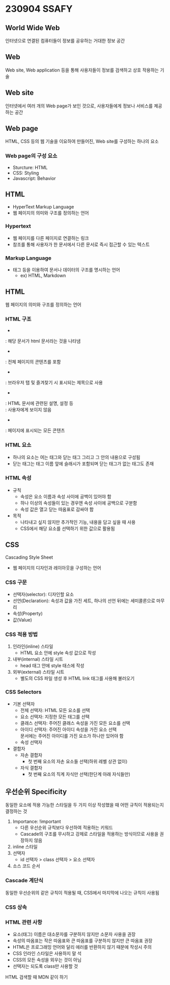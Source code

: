 # 230904 SSAFY
## World Wide Web
인터넷으로 연결된 컴퓨터들이 정보를 공유하는 거대한 정보 공간
## Web
Web site, Web application 등을 통해 사용자들이 정보를 검색하고 상호 작용하는 기술
## Web site
인터넷에서 여러 개의 Web page가 보인 것으로, 사용자들에게 정보나 서비스를 제공하는 공간
## Web page
HTML, CSS 등의 웹 기술을 이요하여 만들어진, Web site를 구성하는 하나의 요소
### Web page의 구성 요소
* Sturcture: HTML
* CSS: Styling
* Javascript: Behavior
## HTML
* HyperText Markup Language
* 웹 페이지의 의미와 구조를 정의하는 언어
### Hypertext
* 웹 페이지를 다른 페이지로 연결하는 링크
* 참조를 통해 사용자가 한 문서에서 다른 문서로 즉시 접근할 수 있는 텍스트
### Markup Language
* 태그 등을 이용하여 문서나 데이터의 구조를 명시하는 언어
    * ex) HTML, Markdown
## HTML
웹 페이지의 의미와 구조를 정의하는 언어
### HTML 구조
* <!DOCTYPE html><br>
: 해당 문서가 html 문서라는 것을 나타냄
* <html></html><br>
: 전체 페이지의 콘텐츠를 포함
* <title></title><br>
: 브라우저 탭 및 즐겨찾기 시 표시되는 제목으로 사용
* <head></head><br>
: HTML 문서에 관련된 설명, 설정 등<br>
: 사용자에게 보이지 않음
* <body></body><br>
: 페이지에 표시되는 모든 콘텐츠
### HTML 요소
* 하나의 요소는 여는 태그와 닫는 태그 그리고 그 안의 내용으로 구성됨
* 닫는 태그는 태그 이름 앞에 슬래시가 포함되며 닫는 태그가 없는 태그도 존재
### HTML 속성
* 규칙
    * 속성은 요소 이름과 속성 사이에 공백이 있어야 함
    * 하나 이상의 속성들이 있는 경우엔 속성 사이에 공백으로 구분함
    * 속성 값은 열고 닫는 따옴표로 감싸야 함
* 목적
    * 나타내고 싶지 않지만 추가적인 기능, 내용을 담고 싶을 때 사용
    * CSS에서 해당 요소를 선택하기 위한 값으로 활용됨
## CSS
Cascading Style Sheet
* 웹 페이지의 디자인과 레이아웃을 구성하는 언어
### CSS 구문
* 선택자(selector): 디자인할 요소
* 선언(Declaration): 속성과 값을 가진 세트, 하나의 선언 뒤에는 세미콜론으로 마무리
* 속성(Property)
* 값(Value)
### CSS 적용 방법
1. 인라인(inline) 스타일
    * HTML 요소 안에 style 속성 값으로 작성
2. 내부(internal) 스타일 시트
    * head 태그 안에 style 태스에 작성
3. 외부(external) 스타일 시트
    * 별도의 CSS 파일 생성 후 HTML link 태그를 사용해 불러오기
### CSS Selectors
* 기본 선택자
    * 전체 선택자: HTML 모든 요소를 선택
    * 요소 선택자: 지정한 모든 태그를 선택
    * 클래스 선택자: 주어진 클래스 속성을 가진 모든 요소를 선택
    * 아이디 선택자: 주어진 아이디 속성을 가진 요소 선택<br>
    문서에는 주어진 아이디를 가진 요소가 하나만 있어야 함
    * 속성 선택자
* 결합자
    * 자손 결합자
        * 첫 번째 요소의 자손 요소들 선택(하위 레벨 상관 없이)
    * 자식 결합자
        * 첫 번째 요소의 직계 자식만 선택(한단계 아래 자식들만)
## 우선순위 Specificity
동일한 요소에 적용 가능한 스타일을 두 가지 이상 작성했을 때 어떤 규칙이 적용되는지 결정하는 것
1. Importance: !important
    * 다른 우선순위 규칙보다 우선하여 적용하는 키워드
    * Cascade의 구조를 무시하고 강제로 스타일을 적용하는 방식이므로 사용을 권장하지 않음
2. inline 스타일
3. 선택자
    * id 선택자 > class 선택자 > 요소 선택자
4. 소스 코드 순서
### Cascade 계단식
동일한 우선순위의 같은 규칙이 적용될 때, CSS에서 마지막에 나오는 규칙이 사용됨
### CSS 상속

### HTML 관련 사항
* 요소(태그) 이름은 대소문자를 구분하지 않지만 소문자 사용을 권장
* 속성의 따옴표는 작은 따옴표와 큰 따옴표를 구분하지 않지만 큰 따옴표 권장
* HTML은 프로그래밍 언어와 달리 에러를 반환하지 않기 때문에 작성시 주의
* CSS 인라인 스타일은 사용하지 말 석
* CSS의 모든 속성을 외우는 것이 아님
* 선택자는 되도록 class만 사용할 것


HTML 검색할 때 MDN 같이 하기